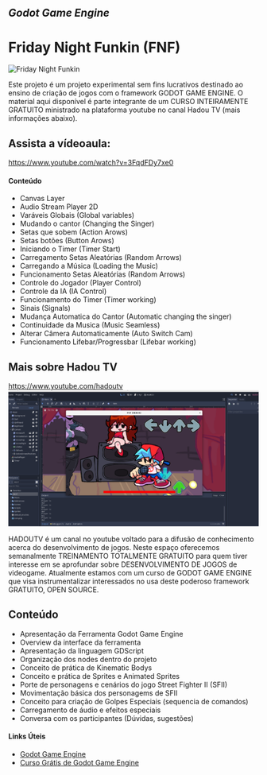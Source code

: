 ## _Godot Game Engine_
# Friday Night Funkin (FNF)

![Friday Night Funkin](https://raw.githubusercontent.com/hadougamer/godot-friday-night-funkin-fnf/master/Sample/screen-sample.png)

Este projeto é um projeto experimental sem fins lucrativos destinado ao ensino de criação de jogos com o framework GODOT GAME ENGINE. O material aqui disponível é parte integrante de um CURSO INTEIRAMENTE GRATUITO ministrado na plataforma youtube no canal Hadou TV (mais informações abaixo).

## Assista a vídeoaula:
https://www.youtube.com/watch?v=3FqdFDy7xe0

#### Conteúdo 
- Canvas Layer
- Audio Stream Player 2D
- Varáveis Globais (Global variables)
- Mudando o cantor (Changing the Singer)
- Setas que sobem (Action Arows)
- Setas botões (Button Arows)
- Iniciando o Timer (Timer Start)
- Carregamento Setas Aleatórias (Random Arrows)
- Carregando a Música (Loading the Music)
- Funcionamento Setas Aleatórias (Random Arrows)
- Controle do Jogador (Player Control)
- Controle da IA (IA Control)
- Funcionamento do Timer (Timer working)
- Sinais (Signals)
- Mudança Automatica do Cantor (Automatic changing the singer)
- Continuidade da Musica (Music Seamless)
- Alterar Câmera Automaticamente (Auto Switch Cam)
- Funcionamento Lifebar/Progressbar (Lifebar working)


## Mais sobre Hadou TV
https://www.youtube.com/hadoutv
![Street Fighter 2](https://raw.githubusercontent.com/hadougamer/godot-friday-night-funkin-fnf/master/Samples/screen-sample.png)

HADOUTV é um canal no youtube voltado para a difusão de conhecimento acerca do desenvolvimento de jogos. Neste espaço oferecemos semanalmente TREINAMENTO TOTALMENTE GRATUITO para quem tiver interesse em se aprofundar sobre DESENVOLVIMENTO DE JOGOS de videogame. Atualmente estamos com um curso de GODOT GAME ENGINE que visa instrumentalizar interessados no usa deste poderoso framework GRATUITO, OPEN SOURCE.

## Conteúdo
- Apresentação da Ferramenta Godot Game Engine
- Overview da interface da ferramenta
- Apresentação da linguagem GDScript
- Organização dos nodes dentro do projeto
- Conceito de prática de Kinematic Bodys
- Conceito e prática de Sprites e Animated Sprites
- Porte de personagens e cenários do jogo Street Fighter II (SFII)
- Movimentação básica dos personagems de SFII
- Conceito para criação de Golpes Especiais (sequencia de comandos)
- Carregamento de áudio e efeitos especiais
- Conversa com os participantes (Dúvidas, sugestões)

#### Links Úteis
 - [Godot Game Engine](https://godotengine.org)
 - [Curso Grátis de Godot Game Engine](https://www.youtube.com/watch?v=d9u0zk4FiYA&list=PLMxfozk_3K7OKuQwC2RYaQdBWLYzoR2ZL)